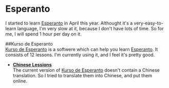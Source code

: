 ﻿Esperanto  
=============  

I started to learn [Esperanto] in April this year. Althought it's a very-easy-to-learn language, I'm very slow at it, because I don't have lots of time. So for me, I will spend 1 hour per day on it. 

##Kurso de Esperanto  
[Kurso de Esperanto] is a softwere which can help you learn [Esperanto]. It consists of 12 lessons. I'm currently using it, and I feel it's pretty good.
   
*  __[Chinese Lessions](Esperanto-Chinese.en)__  
The current version of [Kurso de Esperanto] doesn't contain a Chinese translation. So I tried to translate them into Chinese, and put them online.
 


[Kurso de Esperanto]:http://www.kurso.com.br/  
[Esperanto]:http://en.wikipedia.org/wiki/Esperanto